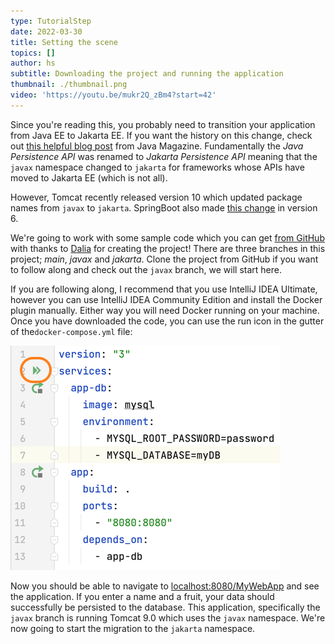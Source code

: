 ```yaml
---
type: TutorialStep
date: 2022-03-30
title: Setting the scene
topics: []
author: hs
subtitle: Downloading the project and running the application
thumbnail: ./thumbnail.png
video: 'https://youtu.be/mukr2Q_zBm4?start=42'
---
```


Since you're reading this, you probably need to transition your application from Java EE to Jakarta EE. If you want the history on this change, check out [this helpful blog post](https://blogs.oracle.com/javamagazine/post/transition-from-java-ee-to-jakarta-ee) from Java Magazine. Fundamentally the *Java Persistence API* was renamed to *Jakarta Persistence API* meaning that the `javax` namespace changed to `jakarta` for frameworks whose APIs have moved to Jakarta EE (which is not all).

However, Tomcat recently released version 10 which updated package names from `javax` to `jakarta`. SpringBoot also made [this change](https://spring.io/blog/2021/09/02/a-java-17-and-jakarta-ee-9-baseline-for-spring-framework-6) in version 6.

We're going to work with some sample code which you can get [from GitHub](https://github.com/helenjoscott/MyWebApp) with thanks to [Dalia](https://twitter.com/DaliaShea) for creating the project! There are three branches in this project; *main*, *javax* and *jakarta*. Clone the project from GitHub if you want to follow along and check out the `javax` branch, we will start here.

If you are following along, I recommend that you use IntelliJ IDEA Ultimate, however you can use IntelliJ IDEA Community Edition and install the Docker plugin manually. Either way you will need Docker running on your machine. Once you have downloaded the code, you can use the run icon in the gutter of the`docker-compose.yml` file:

![Gutter run icons](docker-compose-up.png)

Now you should be able to navigate to [localhost:8080/MyWebApp](localhost:8080/MyWebApp) and see the application. If you enter a name and a fruit, your data should successfully be persisted to the database. This application, specifically the `javax` branch is running Tomcat 9.0 which uses the `javax` namespace. We're now going to start the migration to the `jakarta` namespace. 
